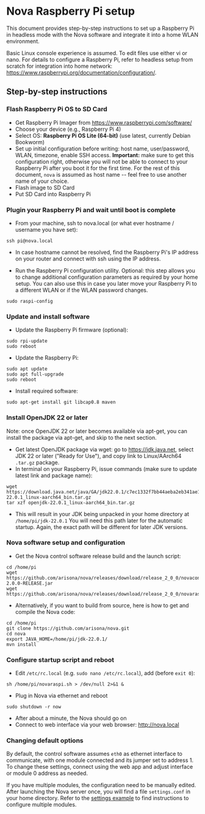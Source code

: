 # Nova Raspberry Pi setup

This document provides step-by-step instructions to set up a Raspberry Pi in headless mode with the Nova software and integrate it into a home WLAN environment.

Basic Linux console experience is assumed. To edit files use either vi or nano. For details to configure a Raspberry Pi, refer to
headless setup from scratch for integration into home network: <https://www.raspberrypi.org/documentation/configuration/>.

## Step-by-step instructions

### Flash Raspberry Pi OS to SD Card

- Get Raspberry Pi Imager from <https://www.raspberrypi.com/software/>
- Choose your device (e.g., Raspberry Pi 4)
- Select OS: **Raspberry Pi OS Lite (64-bit)** (use latest, currently Debian Bookworm)
- Set up initial configuration before writing: host name, user/password, WLAN, timezone, enable SSH access. **Important:** make sure to get this configuration right, otherwise you will not be able to connect to your Raspberry Pi after you boot it for the first time. For the rest of this document, `nova` is assumed as host name -- feel free to use another name of your choice.
- Flash image to SD Card
- Put SD Card into Raspberry Pi

### Plugin your Raspberry Pi and wait until boot is complete

- From your machine, ssh to nova.local (or what ever hostname / username you have set):

```
ssh pi@nova.local
```

- In case hostname cannot be resolved, find the Raspberry Pi's IP address on your router and connect with ssh using the IP address.

- Run the Raspberry Pi configuration utility. Optional: this step allows you to change additional configuration parameters as required by your home setup. You can also use this in case you later move your Raspberry Pi to a different WLAN or if the WLAN password changes.

```
sudo raspi-config
```

### Update and install software

- Update the Raspberry Pi firmware (optional):

```
sudo rpi-update
sudo reboot
```

- Update the Raspberry Pi:

```
sudo apt update
sudo apt full-upgrade
sudo reboot
```

- Install required software:

```
sudo apt-get install git libcap0.8 maven
```

### Install OpenJDK 22 or later

Note: once OpenJDK 22 or later becomes available via apt-get, you can install the package via apt-get, and skip to the next section.

- Get latest OpenJDK package via wget: go to https://jdk.java.net, select JDK 22 or later ("Ready for Use"), and copy link to Linux/AArch64 `.tar.gz` package.
- In terminal on your Raspberry Pi, issue commands (make sure to update latest link and package name):

```
wget https://download.java.net/java/GA/jdk22.0.1/c7ec1332f7bb44aeba2eb341ae18aca4/8/GPL/openjdk-22.0.1_linux-aarch64_bin.tar.gz
tar xzf openjdk-22.0.1_linux-aarch64_bin.tar.gz
```

- This will result in your JDK being unpacked in your home directory at `/home/pi/jdk-22.0.1` You will need this path later for the automatic startup. Again, the exact path will be different for later JDK versions.

### Nova software setup and configuration

- Get the Nova control software release build and the launch script:

```
cd /home/pi
wget https://github.com/arisona/nova/releases/download/release_2_0_0/novacontrol-2.0.0-RELEASE.jar
wget https://github.com/arisona/nova/releases/download/release_2_0_0/novaraspi.sh
```

- Alternatively, if you want to build from source, here is how to get and compile the Nova code:

```
cd /home/pi
git clone https://github.com/arisona/nova.git
cd nova
export JAVA_HOME=/home/pi/jdk-22.0.1/
mvn install
```

### Configure startup script and reboot

- Edit `/etc/rc.local` (e.g. `sudo nano /etc/rc.local`), add (before `exit 0`):

```
sh /home/pi/novaraspi.sh > /dev/null 2>&1 &
```

- Plug in Nova via ethernet and reboot

```
sudo shutdown -r now
```

- After about a minute, the Nova should go on
- Connect to web interface via your web browser: http://nova.local

### Changing default options

By default, the control software assumes `eth0` as ethernet interface to communicate, with one module connected and its jumper set to address 1. To change these settings, connect using the web app and adjust interface or module 0 address as needed.

If you have multiple modules, the configuration need to be manually edited. After launching the Nova server once, you will find a file `settings.conf` in your home directory. Refer to the [settings example](doc/settings_example.txt) to find instructions to configure multiple modules.
